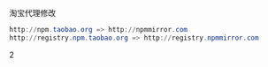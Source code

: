 淘宝代理修改

```powershell
http://npm.taobao.org => http://npmmirror.com
http://registry.npm.taobao.org => http://registry.npmmirror.com
```

2
